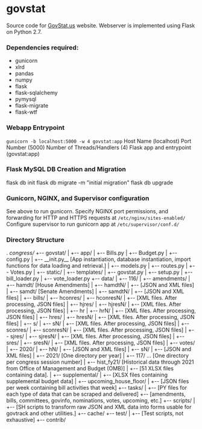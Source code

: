 # govstat

Source code for [GovStat.us](https://govstat.us) website.
Webserver is implemented using Flask on Python 2.7.

### Dependencies required: ###
- gunicorn
- xlrd
- pandas
- numpy
- flask
- flask-sqlalchemy
- pymysql
- flask-migrate
- flask-wtf

### Webapp Entrypoint
``gunicorn -b localhost:5000 -w 4 govstat:app``
Host Name (localhost)
Port Number (5000)
Number of Threads/Handlers (4)
Flask app and entrypoint (govstat:app)

### Flask MySQL DB Creation and Migration
flask db init
flask db migrate -m "initial migration"
flask db upgrade

### Gunicorn, NGINX, and Supervisor configuration
See above to run gunicorn.
Specify NGINX port permissions, and forwarding for HTTP and HTTPS requests at `/etc/nginx/sites-enabled/`
Configure supervisor to run gunicorn app at `/etc/supervisor/conf.d/`

### Directory Structure

.
_congress/_
+--	govstat/
|	+-- app/
|		+--	Bills.py
|		+-- Budget.py
|		+-- config.py
|		+-- \_\_init.py\_\_		[App instantiation, database instantiation, import functions for data loading and retrieval.]
|		+-- models.py
|		+-- routes.py
|		+--	Votes.py
|		+-- static/
|		+-- templates/
|	+-- govstat.py
|	+-- setup.py
|	+-- bill_loader.py
|	+--	vote_loader.py
+--	data/
|   +-- 116/
|		+-- amendments/
|			+-- hamdt/ [House Amendments]
|				+-- hamdtN/
|					+-- [JSON and XML files]
|			+-- samdt/ [Senate Amendments]
|				+-- samdtN/
|					+-- [JSON and XML files]
|		+-- bills/
|			+-- hconres/
|				+-- hconresN/
|					+-- [XML files. After processing, JSON files]
|			+-- hjres/
|				+-- hjresN/
|					+-- [XML files. After processing, JSON files]
|			+-- hr
|				+-- hrN/
|					+-- [XML files. After processing, JSON files]
|			+-- hres/
|				+-- hresN/
|					+-- [XML files. After processing, JSON files]
|			+-- s/
|				+-- sN/
|					+-- [XML files. After processing, JSON files]
|			+-- sconres/
|				+-- sconresN/
|					+-- [XML files. After processing, JSON files]
|			+-- sjres/
|				+-- sjresN/
|					+-- [XML files. After processing, JSON files]
|			+-- sres/
|				+-- sresN/
|					+-- [XML files. After processing, JSON files]
|		+-- votes/
|			+-- 2020/
|				+-- hN/
|					+-- [JSON and XML files]
|				+-- sN/
|					+-- [JSON and XML files]
|			+-- 2021/ [One directory per year]
|	+-- 117/ ... [One directory per congress session number]
|	+--	hist_fy21/ [Historical data through 2021 from Office of Management and Budget (OMB)]
|		+-- [51 XLSX files containing data].
|	+-- supplemental/
|		+-- [XLSX files containing supplemental budget data]
|	+--	upcoming_house_floor/
|		+-- [JSON files per week containing bill activities that week]
+-- tasks/
|   +-- [PY files for each type of data that can be scraped and delivered]
	+--	[amendments, bills, committees, govinfo, nominations, votes, upcoming, etc.]
+-- scripts/
|   +-- [SH scripts to transform raw JSON and XML data into forms usable for govtrack and other utilities.]
+-- cache/
+-- test/
|	+-- [Test scripts, not exhaustive]
+-- contrib/
